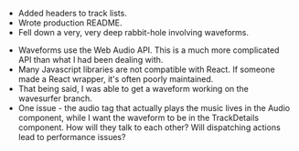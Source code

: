- Added headers to track lists.
- Wrote production README.
- Fell down a very, very deep rabbit-hole involving waveforms.
* Waveforms use the Web Audio API. This is a much more complicated API than what I had been dealing with.
* Many Javascript libraries are not compatible with React. If someone made a React wrapper, it's often poorly maintained.
* That being said, I was able to get a waveform working on the wavesurfer branch.
* One issue - the audio tag that actually plays the music lives in the Audio component, while I want the waveform to be in the TrackDetails component. How will they talk to each other? Will dispatching actions lead to performance issues?
